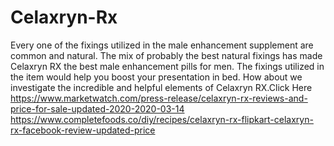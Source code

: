 # Celaxryn-Rx
Every one of the fixings utilized in the male enhancement supplement are common and natural. The mix of probably the best natural fixings has made Celaxryn RX the best male enhancement pills for men. The fixings utilized in the item would help you boost your presentation in bed. How about we investigate the incredible and helpful elements of Celaxryn RX.Click Here https://www.marketwatch.com/press-release/celaxryn-rx-reviews-and-price-for-sale-updated-2020-2020-03-14   https://www.completefoods.co/diy/recipes/celaxryn-rx-flipkart-celaxryn-rx-facebook-review-updated-price
